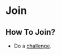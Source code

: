 # Join

## How To Join?

- Do a [challenge](https://marstmu.notion.site/Projects-Open-Challenges-1b82fcb069e280fdaa63f3a509fd741e).
<!-- - Read: [How To Ask Questions The Smart Way](http://www.catb.org/esr/faqs/smart-questions.html).
- Do the [Git branching tutorial](https://learngitbranching.js.org/).
- Post everything you did for the challenge on the website.

## Git Guidelines

Before doing the [Git branching tutorial](https://learngitbranching.js.org/), it is recommended you do the following:

- If you're on windows, install [WSL](https://learn.microsoft.com/en-us/windows/wsl/install).
- Use [zsh](https://opensource.com/article/19/9/getting-started-zsh) and [Oh My Zsh](https://ohmyz.sh/) and [powerlevel10k](https://github.com/romkatv/powerlevel10k) (Just ask ChatGPT how).
- Install [GitHub CLI on Linux](https://github.com/cli/cli/blob/trunk/docs/install_linux.md) or on Mac: ```brew install gh``` then run ```gh auth login```.
- Get [VSCode](https://code.visualstudio.com), sign in with GitHub, set WSL to default.

## Writing documentation

All our documentation is written in markdown. We use [MathJax for material for Mkdocs ](https://squidfunk.github.io/mkdocs-material/reference/math/?h=math#mathjax-docsjavascriptsmathjaxjs). -->